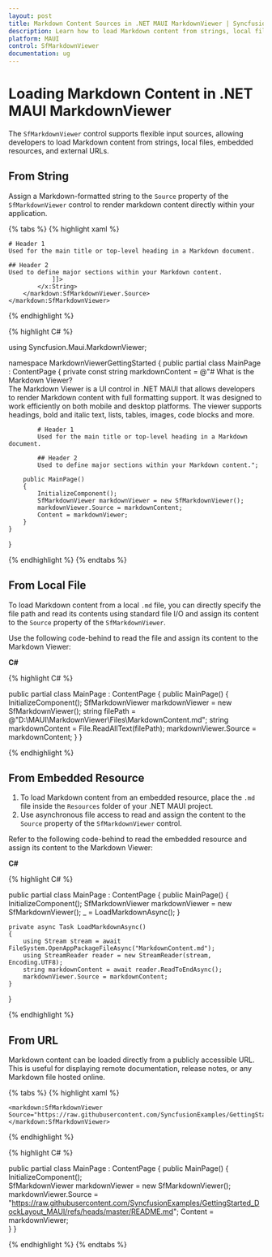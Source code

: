 ```yaml
---
layout: post
title: Markdown Content Sources in .NET MAUI MarkdownViewer | Syncfusion
description: Learn how to load Markdown content from strings, local files, embedded resources, and URLs in the Syncfusion .NET MAUI MarkdownViewer control.
platform: MAUI
control: SfMarkdownViewer
documentation: ug
---
```


# Loading Markdown Content in .NET MAUI MarkdownViewer

The `SfMarkdownViewer` control supports flexible input sources, allowing developers to load Markdown content from strings, local files, embedded resources, and external URLs.

## From String

Assign a Markdown-formatted string to the `Source` property of the `SfMarkdownViewer` control to render markdown content directly within your application.

{% tabs %} 
{% highlight xaml %}

<ContentPage>
    <markdown:SfMarkdownViewer>
        <markdown:SfMarkdownViewer.Source>
            <x:String>
                <![CDATA[
    # What is the Markdown Viewer?  
    The Markdown Viewer is a UI control in .NET MAUI that allows developers to render Markdown content with full formatting support. It was designed to work efficiently on both mobile and desktop platforms. The viewer supports headings, bold and italic text, lists, tables, images, code blocks and more.

    # Header 1  
    Used for the main title or top-level heading in a Markdown document. 

    ## Header 2  
    Used to define major sections within your Markdown content.
                ]]>
            </x:String>
        </markdown:SfMarkdownViewer.Source>
    </markdown:SfMarkdownViewer>
</ContentPage>

{% endhighlight %}

{% highlight C# %}

using Syncfusion.Maui.MarkdownViewer;

namespace MarkdownViewerGettingStarted
{
    public partial class MainPage : ContentPage
    {
        private const string markdownContent = @"# What is the Markdown Viewer?  
            The Markdown Viewer is a UI control in .NET MAUI that allows developers to render Markdown content with full formatting support. It was designed to work efficiently on both mobile and desktop platforms. The viewer supports headings, bold and italic text, lists, tables, images, code blocks and more.

            # Header 1  
            Used for the main title or top-level heading in a Markdown document. 

            ## Header 2  
            Used to define major sections within your Markdown content.";
        
        public MainPage()
        {
            InitializeComponent();  
            SfMarkdownViewer markdownViewer = new SfMarkdownViewer();
            markdownViewer.Source = markdownContent;
            Content = markdownViewer;       
        }
    }   
}

{% endhighlight %}
{% endtabs %}

## From Local File

To load Markdown content from a local `.md` file, you can directly specify the file path and read its contents using standard file I/O and assign its content to the `Source` property of the `SfMarkdownViewer`.

Use the following code-behind to read the file and assign its content to the Markdown Viewer:

**C#**

{% highlight C# %}

public partial class MainPage : ContentPage
{
    public MainPage()
    {
        InitializeComponent();
        SfMarkdownViewer markdownViewer = new SfMarkdownViewer();
        string filePath = @"D:\MAUI\MarkdownViewer\Files\MarkdownContent.md";
        string markdownContent = File.ReadAllText(filePath);
        markdownViewer.Source = markdownContent;
    }
}

{% endhighlight %}

## From Embedded Resource

1. To load Markdown content from an embedded resource, place the `.md` file inside the `Resources` folder of your .NET MAUI project. 
2. Use asynchronous file access to read and assign the content to the `Source` property of the `SfMarkdownViewer` control.

Refer to the following code-behind to read the embedded resource and assign its content to the Markdown Viewer:

**C#**

{% highlight C# %}

public partial class MainPage : ContentPage
{
    public MainPage()
    {
        InitializeComponent();
        SfMarkdownViewer markdownViewer = new SfMarkdownViewer();
        _ = LoadMarkdownAsync();
    }

    private async Task LoadMarkdownAsync()
    {
        using Stream stream = await FileSystem.OpenAppPackageFileAsync("MarkdownContent.md");
        using StreamReader reader = new StreamReader(stream, Encoding.UTF8);
        string markdownContent = await reader.ReadToEndAsync();
        markdownViewer.Source = markdownContent;
    }
}

{% endhighlight %}

## From URL

Markdown content can be loaded directly from a publicly accessible URL. This is useful for displaying remote documentation, release notes, or any Markdown file hosted online.

{% tabs %}
{% highlight xaml %}

<ContentPage>

    <markdown:SfMarkdownViewer Source="https://raw.githubusercontent.com/SyncfusionExamples/GettingStarted_DockLayout_MAUI/refs/heads/master/README.md">
    </markdown:SfMarkdownViewer>

</ContentPage>

{% endhighlight %}

{% highlight C# %}

public partial class MainPage : ContentPage
{ 
    public MainPage()
    {
        InitializeComponent();  
        SfMarkdownViewer markdownViewer = new SfMarkdownViewer();
        markdownViewer.Source = "https://raw.githubusercontent.com/SyncfusionExamples/GettingStarted_DockLayout_MAUI/refs/heads/master/README.md";
        Content = markdownViewer;       
    }
} 

{% endhighlight %}
{% endtabs %}
